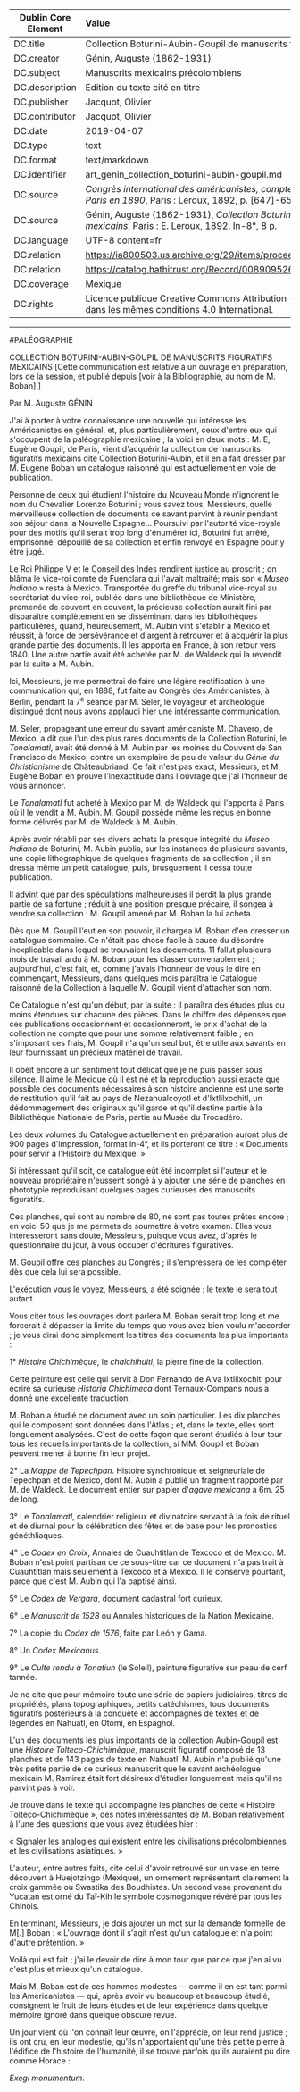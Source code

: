 | Dublin Core Element | Value |
| ------------------- |:---- |
| DC.title | Collection Boturini-Aubin-Goupil de manuscrits figuratifs mexicains |
| DC.creator | Génin, Auguste (1862-1931)  |
| DC.subject | Manuscrits mexicains précolombiens |
| DC.description | Edition du texte cité en titre |
| DC.publisher | Jacquot, Olivier |
| DC.contributor | Jacquot, Olivier |
| DC.date | 2019-04-07 |
| DC.type | text |
| DC.format | text/markdown |
| DC.identifier | art_genin_collection_boturini-aubin-goupil.md |
| DC.source | <em>Congrès international des américanistes, compte-rendu de la huitième session tenue à Paris en 1890</em>, Paris : Leroux, 1892, p. [647]-652. |
| DC.source | Génin, Auguste (1862-1931), <em>Collection Boturini-Aubin-Goupil de manuscrits figuratifs mexicains</em>, Paris : E. Leroux, 1892. In-8°, 8 p. |
| DC.language | UTF-8 content=fr |
| DC.relation | https://ia800503.us.archive.org/29/items/proceedings1890inte/proceedings1890inte.pdf |
| DC.relation | https://catalog.hathitrust.org/Record/008909526 |
| DC.coverage | Mexique |
| DC.rights |  Licence publique Creative Commons Attribution - Utilisation non commerciale - Partage dans les mêmes conditions 4.0 International. |

***

#PALÉOGRAPHIE

COLLECTION BOTURINI-AUBIN-GOUPIL DE MANUSCRITS FIGURATIFS MEXICAINS [Cette communication est relative à un ouvrage en préparation, lors de la session, et publié depuis [voir à la Bibliographie, au nom de M. Boban].] 

Par M. Auguste GÉNIN 

J'ai à porter à votre connaissance une nouvelle qui intéresse les Américanistes en général, et, plus particulièrement, ceux d'entre eux qui s'occupent de la paléographie mexicaine ; la voici en deux mots : M. E, Eugène Goupil, de Paris, vient d'acquérir la collection de manuscrits figuratifs mexicains dite Collection Boturini-Aubin, et il en a fait dresser par M. Eugène Boban un catalogue raisonné qui est actuellement en voie de publication. 

Personne de ceux qui étudient l'histoire du Nouveau Monde n'ignorent le nom du Chevalier Lorenzo Boturini ; vous savez tous, Messieurs, quelle merveilleuse collection de documents ce savant parvint à réunir pendant son séjour dans la Nouvelle Espagne... Poursuivi par l'autorité vice-royale pour des motifs qu'il serait trop long d'énumérer ici, Boturini fut arrêté, emprisonné, dépouillé de sa collection et enfin renvoyé en Espagne pour y être jugé. 

Le Roi Philippe V et le Conseil des Indes rendirent justice au proscrit ; on blâma le vice-roi comte de Fuenclara qui l'avait maltraité; mais son « <em>Museo Indiano</em> » resta à Mexico. Transportée du greffe du tribunal vice-royal au secrétariat du vice-roi, oubliée dans une bibliothèque de Ministère, promenée de couvent en couvent, la précieuse collection aurait fini par disparaître complètement en se disséminant dans les bibliothèques particulières, quand, heureusement, M. Aubin vint s'établir à Mexico et réussit, à force de persévérance et d'argent à retrouver et à acquérir la plus grande partie des documents. Il les apporta en France, à son retour vers 1840. Une autre partie avait été achetée par M. de 
Waldeck qui la revendit par la suite à M. Aubin. 

Ici, Messieurs, je me permettrai de faire une légère rectification à une communication qui, en 1888, fut faite au Congrès des Américanistes, à Berlin, pendant la 7<sup>e</sup> séance par M. Seler, le voyageur et archéologue distingué dont nous avons applaudi hier une intéressante communication.

M. Seler, propageant une erreur du savant américaniste M. Chavero, de Mexico, a dit que l'un des plus rares documents de la Collection Boturini, le <em>Tonalamatl</em>, avait été donné à M. Aubin par les moines du Couvent de San Francisco de Mexico, contre un exemplaire de peu de valeur du <em>Génie du Christianisme </em> de Châteaubriand. Ce fait n'est pas exact, Messieurs, et M. Eugène Boban en prouve l'inexactitude dans l'ouvrage que j'ai l'honneur de vous annoncer.

Le <em>Tonalamatl</em> fut acheté à Mexico par M. de Waldeck qui l'apporta à Paris où il le vendit à M. Aubin. M. Goupil possède même les reçus en bonne forme délivrés par M. de Waldeck à M. Aubin.

Après avoir rétabli par ses divers achats la presque intégrité du <em>Museo Indiano</em> de Boturini, M. Aubin publia, sur les instances de plusieurs savants, une copie lithographique de quelques fragments de sa collection ; il en dressa même un petit catalogue, puis, brusquement il cessa toute publication. 

Il advint que par des spéculations malheureuses il perdit la plus grande partie de sa fortune ; réduit à une position presque précaire, il songea à vendre sa collection : M. Goupil amené par M. Boban la lui acheta.

Dès que M. Goupil l'eut en son pouvoir, il chargea M. Boban d'en dresser un catalogue sommaire. Ce n'était pas chose facile à cause du désordre inexplicable dans lequel se trouvaient les documents. 11 fallut plusieurs mois de travail ardu à M. Boban pour les classer convenablement ; aujourd'hui, c'est fait, et, comme j'avais l'honneur de vous le dire en commençant, Messieurs, dans quelques mois paraîtra le Catalogue raisonné de la Collection à laquelle M. Goupil vient d'attacher son nom.

Ce Catalogue n'est qu'un début, par la suite : il paraîtra des études plus ou moins étendues sur chacune des pièces. Dans le chiffre des dépenses que ces publications occasionnent et occasionneront, le prix d'achat de la collection ne compte que pour une somme relativement faible ; en s'imposant ces frais, M. Goupil n'a qu'un seul but, être utile aux savants en leur fournissant un précieux matériel de travail. 

Il obéit encore à un sentiment tout délicat que je ne puis passer sous silence. Il aime le Mexique où il est né et la reproduction aussi exacte que possible des documents nécessaires à son histoire ancienne est une sorte de restitution qu'il fait au pays de Nezahualcoyotl et d'Ixtlilxochitl, un dédommagement des originaux qu'il garde et qu'il destine partie à la Bibliothèque Nationale de Paris, partie au Musée du Trocadéro.

Les deux volumes du Catalogue actuellement en préparation auront plus de 900 pages d'impression, format in-4°, et ils porteront ce titre : « Documents pour servir à l'Histoire du Mexique. » 

Si intéressant qu'il soit, ce catalogue eût été incomplet si l'auteur et le nouveau propriétaire n'eussent songé à y ajouter une série de planches en phototypie reproduisant quelques pages curieuses des manuscrits figuratifs.

Ces planches, qui sont au nombre de 80, ne sont pas toutes prêtes encore ; en voici 50 que je me permets de soumettre à votre examen. Elles vous intéresseront sans doute, Messieurs, puisque vous avez, d'après le questionnaire du jour, à vous occuper d'écritures figuratives.

M. Goupil offre ces planches au Congrès ; il s'empressera de les compléter dès que cela lui sera possible.

L'exécution vous le voyez, Messieurs, a été soignée ; le texte le sera tout autant. 

Vous citer tous les ouvrages dont parlera M. Boban serait trop long et me forcerait à dépasser la limite du temps que vous avez bien voulu m'accorder ; je vous dirai donc simplement les titres des documents les plus importants : 

1° <em>Histoire Chichimèque</em>, le <em>chalchihuitl</em>, la pierre fine de la collection. 

Cette peinture est celle qui servit à Don Fernando de Alva Ixtlilxochitl pour écrire sa curieuse <em>Historia Chichimeca</em> dont Ternaux-Compans nous a donné une excellente traduction. 

M. Boban a étudié ce document avec un soin particulier. Les dix planches qui le composent sont données dans l'Atlas ; et, dans le texte, elles sont longuement analysées. C'est de cette façon que seront étudiés à leur tour tous les recueils importants 
de la collection, si MM. Goupil et Boban peuvent mener à bonne fin leur projet. 

2° La <em>Mappe de Tepechpan</em>. Histoire synchronique et seigneuriale de Tepechpan et de Mexico, dont M. Aubin a publié un fragment rapporté par M. de Waldeck. Le document entier sur papier d'<em>agave mexicana</em> a 6m. 25 de long. 

3° Le <em>Tonalamatl</em>, calendrier religieux et divinatoire servant à la fois de rituel et de diurnal pour la célébration des fêtes et de base pour les pronostics généthliaques.

4° Le <em>Codex en Croix</em>, Annales de Cuauhtitlan de Texcoco et de Mexico. M. Boban n'est point partisan de ce sous-titre car ce document n'a pas trait à Cuauhtitlan mais seulement à Texcoco et à Mexico. Il le conserve pourtant, parce que c'est M. Aubin 
qui l'a baptisé ainsi.

5° Le <em>Codex de Vergara</em>, document cadastral fort curieux. 

6° Le <em>Manuscrit de 1528</em> ou Annales historiques de la Nation Mexicaine. 

7° La copie du <em>Codex de 1576</em>, faite par León y Gama. 

8° Un <em>Codex Mexicanus</em>. 

9° Le <em>Culte rendu à Tonatiuh</em> (le Soleil), peinture figurative sur peau de cerf tannée. 

Je ne cite que pour mémoire toute une série de papiers judiciaires, titres de propriétés, plans topographiques, petits catéchismes, tous documents figuratifs postérieurs à la conquête et 
accompagnés de textes et de légendes en Nahuatl, en Otomi, en Espagnol. 

L'un des documents les plus importants de la collection Aubin-Goupil est une <em>Histoire Tolteco-Chichimèque</em>, manuscrit figuratif composé de 13 planches et de 143 pages de texte en Nahuatl. M. Aubin n'a publié qu'une très petite partie de ce curieux manuscrit que le savant archéologue mexicain M. Ramirez était fort désireux d'étudier longuement mais qu'il ne parvint pas à voir. 

Je trouve dans le texte qui accompagne les planches de cette « Histoire Tolteco-Chichimèque », des notes intéressantes de M. Boban relativement à l'une des questions que vous avez étudiées hier : 

« Signaler les analogies qui existent entre les civilisations précolombiennes et les civilisations asiatiques. » 

L'auteur, entre autres faits, cite celui d'avoir retrouvé sur un vase en terre découvert à Huejotzingo (Mexique), un ornement représentant clairement la croix gammée ou Swastika des Boudhistes. Un second vase provenant du Yucatan est orné du Taï-Kih le symbole cosmogonique révéré par tous les Chinois. 

En terminant, Messieurs, je dois ajouter un mot sur la demande formelle de M[.] Boban : « L'ouvrage dont il s'agit n'est qu'un catalogue et n'a point d'autre prétention. » 

Voilà qui est fait ; j'ai le devoir de dire à mon tour que par ce que j'en ai vu c'est plus et mieux qu'un catalogue. 

Mais M. Boban est de ces hommes modestes — comme il en est tant parmi les Américanistes — qui, après avoir vu beaucoup et beaucoup étudié, consignent le fruit de leurs études et de leur expérience dans quelque mémoire ignoré dans quelque obscure revue. 

Un jour vient où l'on connaît leur œuvre, on l'apprécie, on leur rend justice ; ils ont cru, en leur modestie, qu'ils n'apportaient qu'une très petite pierre à l'édifice de l'histoire de l'humanité, il se trouve parfois qu'ils auraient pu dire comme Horace : 

<em>Exegi monumentum</em>.